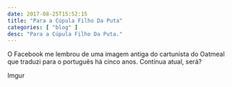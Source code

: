 ```yaml
---
date: 2017-08-25T15:52:15
title: "Para a Cúpula Filho Da Puta"
categories: [ "blog" ]
desc: "Para a Cúpula Filho Da Puta."
---
```

O Facebook me lembrou de uma imagem antiga do cartunista do Oatmeal que traduzi para o português há cinco anos. Continua atual, será?

Imgur

